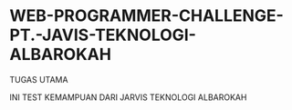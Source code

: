 # WEB-PROGRAMMER-CHALLENGE-PT.-JAVIS-TEKNOLOGI-ALBAROKAH
TUGAS UTAMA


INI TEST KEMAMPUAN DARI JARVIS TEKNOLOGI ALBAROKAH
